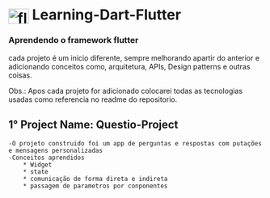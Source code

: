 # <img align="center" alt="flutter-icon" height="30" width="40" src="https://cdn.jsdelivr.net/gh/devicons/devicon/icons/flutter/flutter-original.svg"> Learning-Dart-Flutter 
### Aprendendo o framework flutter

cada projeto é um inicio diferente, sempre melhorando apartir do anterior e adicionando conceitos como,
arquitetura, APIs, Design patterns e outras coisas.

Obs.: Apos cada projeto for adicionado colocarei todas as tecnologias usadas como referencia no readme do repositorio.

## 1° Project Name: Questio-Project
    -O projeto construido foi um app de perguntas e respostas com putações e mensagens personalizadas
    -Conceitos aprendidos 
        * Widget 
        * state 
        * comunicação de forma direta e indireta 
        * passagem de parametros por conponentes
